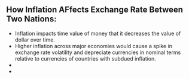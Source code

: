 ## How Inflation AFfects Exchange Rate Between Two Nations:
- Inflation impacts time value of money that it decreases the value of dollar over time.
- Higher inflation across major economies would cause a spike in exchange rate volatility and depreciate currencies in nominal terms relative to currencies of countries with subdued inflation.
- 
- 

